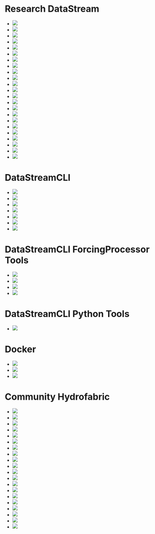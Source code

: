 # Research DataStream
* ![](https://github.com/CIROH-UA/ngen-datastream/actions/workflows/research_datastream_terraform.yaml/badge.svg)
* ![](https://github.com/CIROH-UA/ngen-datastream/actions/workflows/test_research_datastream_fp.yaml/badge.svg)
* ![](https://github.com/CIROH-UA/ngen-datastream/actions/workflows/test_research_datastream_vpu_01.yaml/badge.svg)
* ![](https://github.com/CIROH-UA/ngen-datastream/actions/workflows/test_research_datastream_vpu_02.yaml/badge.svg)
* ![](https://github.com/CIROH-UA/ngen-datastream/actions/workflows/test_research_datastream_vpu_03W.yaml/badge.svg)
* ![](https://github.com/CIROH-UA/ngen-datastream/actions/workflows/test_research_datastream_vpu_03N.yaml/badge.svg)
* ![](https://github.com/CIROH-UA/ngen-datastream/actions/workflows/test_research_datastream_vpu_03S.yaml/badge.svg)
* ![](https://github.com/CIROH-UA/ngen-datastream/actions/workflows/test_research_datastream_vpu_04.yaml/badge.svg)
* ![](https://github.com/CIROH-UA/ngen-datastream/actions/workflows/test_research_datastream_vpu_05.yaml/badge.svg)
* ![](https://github.com/CIROH-UA/ngen-datastream/actions/workflows/test_research_datastream_vpu_06.yaml/badge.svg)
* ![](https://github.com/CIROH-UA/ngen-datastream/actions/workflows/test_research_datastream_vpu_07.yaml/badge.svg)
* ![](https://github.com/CIROH-UA/ngen-datastream/actions/workflows/test_research_datastream_vpu_08.yaml/badge.svg)
* ![](https://github.com/CIROH-UA/ngen-datastream/actions/workflows/test_research_datastream_vpu_09.yaml/badge.svg)
* ![](https://github.com/CIROH-UA/ngen-datastream/actions/workflows/test_research_datastream_vpu_10L.yaml/badge.svg)
* ![](https://github.com/CIROH-UA/ngen-datastream/actions/workflows/test_research_datastream_vpu_10U.yaml/badge.svg)
* ![](https://github.com/CIROH-UA/ngen-datastream/actions/workflows/test_research_datastream_vpu_11.yaml/badge.svg)
* ![](https://github.com/CIROH-UA/ngen-datastream/actions/workflows/test_research_datastream_vpu_12.yaml/badge.svg)
* ![](https://github.com/CIROH-UA/ngen-datastream/actions/workflows/test_research_datastream_vpu_13.yaml/badge.svg)
* ![](https://github.com/CIROH-UA/ngen-datastream/actions/workflows/test_research_datastream_vpu_14.yaml/badge.svg)
* ![](https://github.com/CIROH-UA/ngen-datastream/actions/workflows/test_research_datastream_vpu_15.yaml/badge.svg)
* ![](https://github.com/CIROH-UA/ngen-datastream/actions/workflows/test_research_datastream_vpu_16.yaml/badge.svg)
* ![](https://github.com/CIROH-UA/ngen-datastream/actions/workflows/test_research_datastream_vpu_17.yaml/badge.svg)
* ![](https://github.com/CIROH-UA/ngen-datastream/actions/workflows/test_research_datastream_vpu_18.yaml/badge.svg)

# DataStreamCLI
* ![](https://github.com/CIROH-UA/ngen-datastream/actions/workflows/test_datastream_ngiab.yaml/badge.svg)
* ![](https://github.com/CIROH-UA/ngen-datastream/actions/workflows/test_datastream_options.yaml/badge.svg)
* ![](https://github.com/CIROH-UA/ngen-datastream/actions/workflows/test_datastream_ngiab_troute_v2_1.yaml/badge.svg)
* ![](https://github.com/CIROH-UA/ngen-datastream/actions/workflows/test_datastream_ngiab_troute_v2_2.yaml/badge.svg)
* ![](https://github.com/CIROH-UA/ngen-datastream/actions/workflows/test_hfsubset_v2_1.yaml/badge.svg)
* ![](https://github.com/CIROH-UA/ngen-datastream/actions/workflows/test_hfsubset_v2_2.yaml/badge.svg)
* ![](https://github.com/CIROH-UA/ngen-datastream/actions/workflows/test_teehr_integration.yaml/badge.svg)

# DataStreamCLI ForcingProcessor Tools
* ![](https://github.com/CIROH-UA/ngen-datastream/actions/workflows/forcingprocessor_aws_sources.yaml/badge.svg)
* ![](https://github.com/CIROH-UA/ngen-datastream/actions/workflows/forcingprocessor_gcs_sources.yaml/badge.svg)
* ![](https://github.com/CIROH-UA/ngen-datastream/actions/workflows/forcingprocessor_plotting.yaml/badge.svg)
* ![](https://github.com/CIROH-UA/ngen-datastream/actions/workflows/forcingprocessor_weights.yaml/badge.svg)

# DataStreamCLI Python Tools
* ![](https://github.com/CIROH-UA/ngen-datastream/actions/workflows/datastream_python.yaml/badge.svg)

# Docker
* ![](https://github.com/CIROH-UA/ngen-datastream/actions/workflows/build_test_docker_x86.yaml/badge.svg)
* ![](https://github.com/CIROH-UA/ngen-datastream/actions/workflows/build_test_push_docker_x86.yaml/badge.svg)
* ![](https://github.com/CIROH-UA/ngen-datastream/actions/workflows/build_test_push_docker_arm.yaml/badge.svg)

# Community Hydrofabric
* ![](https://github.com/CIROH-UA/ngen-datastream/actions/workflows/test_community_hydrofabric_vpu_01.yaml/badge.svg)
* ![](https://github.com/CIROH-UA/ngen-datastream/actions/workflows/test_community_hydrofabric_vpu_02.yaml/badge.svg)
* ![](https://github.com/CIROH-U3W/ngen-datastream/actions/workflows/test_community_hydrofabric_vpu_03N.yaml/badge.svg)
* ![](https://github.com/CIROH-UA/ngen-datastream/actions/workflows/test_community_hydrofabric_vpu_03S.yaml/badge.svg)
* ![](https://github.com/CIROH-UA/ngen-datastream/actions/workflows/test_community_hydrofabric_vpu_04.yaml/badge.svg)
* ![](https://github.com/CIROH-UA/ngen-datastream/actions/workflows/test_community_hydrofabric_vpu_05.yaml/badge.svg)
* ![](https://github.com/CIROH-UA/ngen-datastream/actions/workflows/test_community_hydrofabric_vpu_06.yaml/badge.svg)
* ![](https://github.com/CIROH-UA/ngen-datastream/actions/workflows/test_community_hydrofabric_vpu_07.yaml/badge.svg)
* ![](https://github.com/CIROH-UA/ngen-datastream/actions/workflows/test_community_hydrofabric_vpu_08.yaml/badge.svg)
* ![](https://github.com/CIROH-UA/ngen-datastream/actions/workflows/test_community_hydrofabric_vpu_09.yaml/badge.svg)
* ![](https://github.com/CIROH-UA/ngen-datastream/actions/workflows/test_community_hydrofabric_vpu_10L.yaml/badge.svg)
* ![](https://github.com/CIROH-UA/ngen-datastream/actions/workflows/test_community_hydrofabric_vpu_10U.yaml/badge.svg)
* ![](https://github.com/CIROH-UA/ngen-datastream/actions/workflows/test_community_hydrofabric_vpu_11.yaml/badge.svg)
* ![](https://github.com/CIROH-UA/ngen-datastream/actions/workflows/test_community_hydrofabric_vpu_12.yaml/badge.svg)
* ![](https://github.com/CIROH-UA/ngen-datastream/actions/workflows/test_community_hydrofabric_vpu_13.yaml/badge.svg)
* ![](https://github.com/CIROH-UA/ngen-datastream/actions/workflows/test_community_hydrofabric_vpu_14.yaml/badge.svg)
* ![](https://github.com/CIROH-UA/ngen-datastream/actions/workflows/test_community_hydrofabric_vpu_15.yaml/badge.svg)
* ![](https://github.com/CIROH-UA/ngen-datastream/actions/workflows/test_community_hydrofabric_vpu_16.yaml/badge.svg)
* ![](https://github.com/CIROH-UA/ngen-datastream/actions/workflows/test_community_hydrofabric_vpu_17.yaml/badge.svg)
* ![](https://github.com/CIROH-UA/ngen-datastream/actions/workflows/test_community_hydrofabric_vpu_18.yaml/badge.svg)
